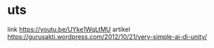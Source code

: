 # uts
link https://youtu.be/UYke1WqLtMU
artikel https://gurusakti.wordpress.com/2012/10/21/very-simple-ai-di-unity/
